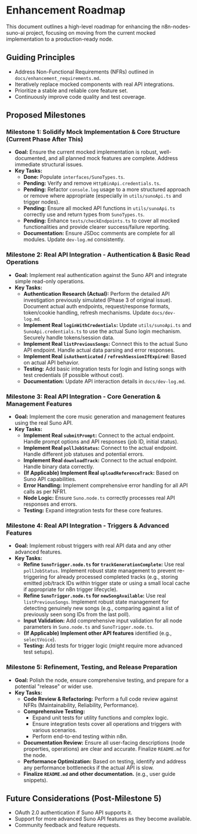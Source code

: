 # Enhancement Roadmap

This document outlines a high-level roadmap for enhancing the n8n-nodes-suno-ai project, focusing on moving from the current mocked implementation to a production-ready node.

## Guiding Principles
- Address Non-Functional Requirements (NFRs) outlined in `docs/enhancement_requirements.md`.
- Iteratively replace mocked components with real API integrations.
- Prioritize a stable and reliable core feature set.
- Continuously improve code quality and test coverage.

## Proposed Milestones

### Milestone 1: Solidify Mock Implementation & Core Structure (Current Phase After This)
*   **Goal:** Ensure the current mocked implementation is robust, well-documented, and all planned mock features are complete. Address immediate structural issues.
*   **Key Tasks:**
    *   **Done:** Populate `interfaces/SunoTypes.ts`.
    *   **Pending:** Verify and remove `HttpBinApi.credentials.ts`.
    *   **Pending:** Refactor `console.log` usage to a more structured approach or remove where appropriate (especially in `utils/sunoApi.ts` and trigger nodes).
    *   **Pending:** Ensure all mocked API functions in `utils/sunoApi.ts` correctly use and return types from `SunoTypes.ts`.
    *   **Pending:** Enhance `tests/checkEndpoints.ts` to cover all mocked functionalities and provide clearer success/failure reporting.
    *   **Documentation:** Ensure JSDoc comments are complete for all modules. Update `dev-log.md` consistently.

### Milestone 2: Real API Integration - Authentication & Basic Read Operations
*   **Goal:** Implement real authentication against the Suno API and integrate simple read-only operations.
*   **Key Tasks:**
    *   **Authentication Research (Actual):** Perform the detailed API investigation previously simulated (Phase 3 of original issue). Document actual auth endpoints, request/response formats, token/cookie handling, refresh mechanisms. Update `docs/dev-log.md`.
    *   **Implement Real `loginWithCredentials`:** Update `utils/sunoApi.ts` and `SunoApi.credentials.ts` to use the actual Suno login mechanism. Securely handle tokens/session data.
    *   **Implement Real `listPreviousSongs`:** Connect this to the actual Suno API endpoint. Handle actual data parsing and error responses.
    *   **Implement Real `isAuthenticated` / `refreshSessionIfExpired`:** Based on actual API behavior.
    *   **Testing:** Add basic integration tests for login and listing songs with test credentials (if possible without cost).
    *   **Documentation:** Update API interaction details in `docs/dev-log.md`.

### Milestone 3: Real API Integration - Core Generation & Management Features
*   **Goal:** Implement the core music generation and management features using the real Suno API.
*   **Key Tasks:**
    *   **Implement Real `submitPrompt`:** Connect to the actual endpoint. Handle prompt options and API responses (job ID, initial status).
    *   **Implement Real `pollJobStatus`:** Connect to the actual endpoint. Handle different job statuses and potential errors.
    *   **Implement Real `downloadTrack`:** Connect to the actual endpoint. Handle binary data correctly.
    *   **(If Applicable) Implement Real `uploadReferenceTrack`:** Based on Suno API capabilities.
    *   **Error Handling:** Implement comprehensive error handling for all API calls as per NFR1.
    *   **Node Logic:** Ensure `Suno.node.ts` correctly processes real API responses and errors.
    *   **Testing:** Expand integration tests for these core features.

### Milestone 4: Real API Integration - Triggers & Advanced Features
*   **Goal:** Implement robust triggers with real API data and any other advanced features.
*   **Key Tasks:**
    *   **Refine `SunoTrigger.node.ts` for `trackGenerationComplete`:** Use real `pollJobStatus`. Implement robust state management to prevent re-triggering for already processed completed tracks (e.g., storing emitted job/track IDs within trigger state or using a small local cache if appropriate for n8n trigger lifecycle).
    *   **Refine `SunoTrigger.node.ts` for `newSongAvailable`:** Use real `listPreviousSongs`. Implement robust state management for detecting genuinely new songs (e.g., comparing against a list of previously seen song IDs from the last poll).
    *   **Input Validation:** Add comprehensive input validation for all node parameters in `Suno.node.ts` and `SunoTrigger.node.ts`.
    *   **(If Applicable) Implement other API features** identified (e.g., `selectVoice`).
    *   **Testing:** Add tests for trigger logic (might require more advanced test setups).

### Milestone 5: Refinement, Testing, and Release Preparation
*   **Goal:** Polish the node, ensure comprehensive testing, and prepare for a potential "release" or wider use.
*   **Key Tasks:**
    *   **Code Review & Refactoring:** Perform a full code review against NFRs (Maintainability, Reliability, Performance).
    *   **Comprehensive Testing:**
        *   Expand unit tests for utility functions and complex logic.
        *   Ensure integration tests cover all operations and triggers with various scenarios.
        *   Perform end-to-end testing within n8n.
    *   **Documentation Review:** Ensure all user-facing descriptions (node properties, operations) are clear and accurate. Finalize `README.md` for the node.
    *   **Performance Optimization:** Based on testing, identify and address any performance bottlenecks if the actual API is slow.
    *   **Finalize `README.md` and other documentation.** (e.g., user guide snippets).

## Future Considerations (Post-Milestone 5)
*   OAuth 2.0 authentication if Suno API supports it.
*   Support for more advanced Suno API features as they become available.
*   Community feedback and feature requests.

